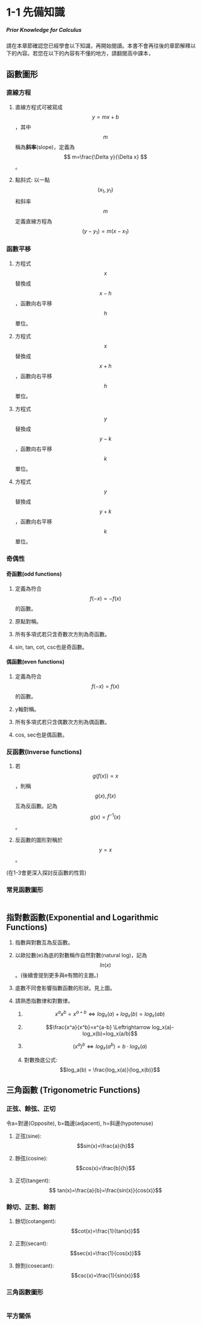 # 1-1 先備知識

##### Prior Knowledge for Calculus

請在本章節確認您已經學會以下知識，再開始閱讀。本書不會再往後的章節解釋以下的內容。若您在以下的內容有不懂的地方，請翻閱高中課本，

## 函數圖形

### 直線方程

1. 直線方程式可被寫成 $$ y=mx+b $$ ，其中 $$ m $$稱為**斜率**(slope)，定義為 $$ m=\frac{\Delta y}{\Delta x} $$ 。

2. 點斜式: 以一點$$(x_1,y_1)$$和斜率$$m$$定義直線方程為$$(y-y_1)=m(x-x_1)$$ 

### 函數平移

1. 方程式$$x$$替換成$$x-h$$，函數向右平移$$h$$單位。

2. 方程式$$x$$替換成$$x+h$$，函數向右平移$$h$$單位。

3. 方程式$$y$$替換成$$y-k$$，函數向右平移$$k$$單位。

4. 方程式$$y$$替換成$$y+k$$，函數向右平移$$k$$單位。

### 奇偶性

#### 奇函數(odd functions)

1. 定義為符合$$f(-x)=-f(x)$$的函數。

2. 原點對稱。

3. 所有多項式若只含奇數次方則為奇函數。

4. sin, tan, cot, csc也是奇函數。

#### 偶函數(even functions)

1. 定義為符合$$f(-x)=f(x)$$的函數。

2. y軸對稱。

3. 所有多項式若只含偶數次方則為偶函數。

4. cos, sec也是偶函數。

### 反函數(Inverse functions)

1. 若$$g(f(x))=x$$，則稱$$g(x),f(x)$$互為反函數。記為$$g(x)=f^{-1}(x)$$。

2. 反函數的圖形對稱於$$y=x$$。

(在1-3會更深入探討反函數的性質)

### 常見函數圖形

<img title="取自Calculus 9e, James Stewart, p.32 " src="https://raw.githubusercontent.com/Edu108/Calculus/main/book_sources/articles/pics/1-1-1.png" alt="" data-align="center">

## 指對數函數(Exponential and Logarithmic Functions)

1. 指數與對數互為反函數。

2. 以歐拉數(e)為底的對數稱作自然對數(natural log)，記為$$ln(x)$$。(後續會提到更多與e有關的主題。)

3. 底數不同會影響指數函數的形狀。見上圖。

4. 請熟悉指數律和對數律。
   
   1. $$x^a x^b=x^{a+b} \Leftrightarrow log_x(a)+log_x(b)=log_x(ab)$$
   
   2. $$\frac{x^a}{x^b}=x^{a-b} \Leftrightarrow log_x(a)-log_x(b)=log_x(a/b)$$ 
   
   3. $$(x^a)^b \Leftrightarrow log_x(a^b)=b\cdot log_x(a)$$
   
   4. 對數換底公式: $$log_a(b) = \frac{log_x(a)}{log_x(b)}$$

## 三角函數 (Trigonometric Functions)

### 正弦、餘弦、正切
令a=對邊(Opposite), b=臨邊(adjacent), h=斜邊(hypotenuse) 

1. 正弦(sine): $$sin(x)=\frac{a}{h}$$

2. 餘弦(cosine): $$cos(x)=\frac{b}{h}$$

3. 正切(tangent): $$ tan(x)=\frac{a}{b}=\frac{sin(x)}{cos(x)}$$

### 餘切、正割、餘割

1. 餘切(cotangent): $$cot(x)=\frac{1}{tan(x)}$$  

2. 正割(secant): $$sec(x)=\frac{1}{cos(x)}$$

3. 餘割(cosecant): $$csc(x)=\frac{1}{sin(x)}$$

### 三角函數圖形

<img title="取自Calculus 9e, James Stewart, REFERENCE p.2 " src="https://raw.githubusercontent.com/Edu108/Calculus/main/book_sources/articles/pics/1-1-2.png" alt="" data-align="center">

### 平方關係 